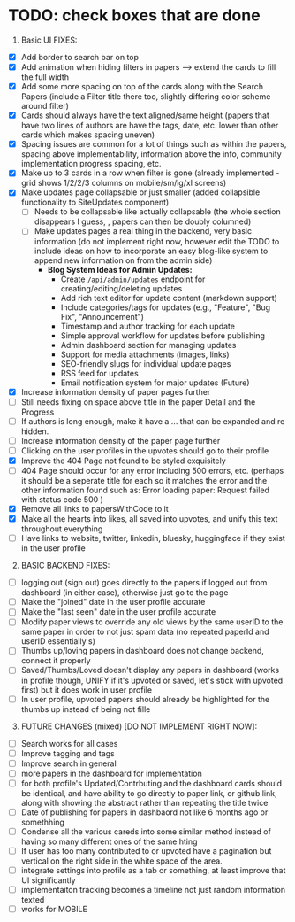 


# TODO: check boxes that are done

1. Basic UI FIXES:
* [X] Add border to search bar on top 
* [X] Add animation when hiding filters in papers --> extend the cards to fill the full width 
* [X] Add some more spacing on top of the cards along with the Search Papers (include a Filter title there too, slightly differing color scheme around filter) 
* [X] Cards should always have the text aligned/same height (papers that have two lines of authors are have the tags, date, etc. lower than other cards which makes spacing uneven)
* [X] Spacing issues are common for a lot of things such as within the papers, spacing above implementability, information above the info, community implementation progress spacing, etc.
* [X] Make up to 3 cards in a row when filter is gone (already implemented - grid shows 1/2/2/3 columns on mobile/sm/lg/xl screens)
* [X] Make updates page collapsable or just smaller (added collapsible functionality to SiteUpdates component)
    * [ ] Needs to be collapsable like actually collapsable (the whole section disappears I guess, , papers can then be doubly columned)
    * [ ] Make updates pages a real thing in the backend, very basic information (do not implement right now, however edit the TODO to include ideas on how to incorporate an easy blog-like system to append new information on from the admin side)
        * **Blog System Ideas for Admin Updates:**
          - Create `/api/admin/updates` endpoint for creating/editing/deleting updates
          - Add rich text editor for update content (markdown support)
          - Include categories/tags for updates (e.g., "Feature", "Bug Fix", "Announcement")
          - Timestamp and author tracking for each update
          - Simple approval workflow for updates before publishing
          - Admin dashboard section for managing updates
          - Support for media attachments (images, links)
          - SEO-friendly slugs for individual update pages
          - RSS feed for updates
          - Email notification system for major updates (Future)
* [X] Increase information density of paper pages further
* [ ] Still needs fixing on space above title in the paper Detail and the Progress
* [ ] If authors is long enough, make it have a ... that can be expanded and re hidden. 
* [ ] Increase information density of the paper page further
* [ ] Clicking on the user profiles in the upvotes should go to their profile
* [X] Improve the 404 Page not found to be styled exquisitely
* [ ] 404 Page should occur for any error including 500 errors, etc. (perhaps it should be a seperate title for each so it matches the error and the other information found such as: Error loading paper: Request failed with status code 500 )
* [X] Remove all links to papersWithCode to it
* [X] Make all the hearts into likes, all saved into upvotes, and unify this text throughout everything
* [ ] Have links to website, twitter, linkedin, bluesky, huggingface if they exist in the user profile

2. BASIC BACKEND FIXES:
* [ ] logging out (sign out) goes directly to the papers if logged out from dashboard (in either case), otherwise just go to the page
* [ ] Make the "joined" date in the user profile accurate
* [ ] Make the "last seen" date in the user profile accurate
* [ ] Modify paper views to override any old views by the same userID to the same paper in order to not just spam data (no repeated paperId and userID essentially s)
* [ ] Thumbs up/loving papers in dashboard does not change backend, connect it properly
* [ ] Saved/Thumbs/Loved doesn't display any papers in dashboard (works in profile though, UNIFY if it's upvoted or saved, let's stick with upvoted first) but it does work in user profile
* [ ] In user profile, upvoted papers should already be highlighted for the thumbs up instead of being not fille
3. FUTURE CHANGES (mixed) [DO NOT IMPLEMENT RIGHT NOW]:
 * [ ] Search works for all cases
 * [ ] Improve tagging and tags
 * [ ] Improve search in general 
 * [ ] more papers in the dashboard for implementation 
 * [ ] for both profile's Updated/Contrbuting and the dashboard cards should be identical, and have ability to go directly to paper link, or github link, along with showing the abstract rather than repeating the title twice
* [ ] Date of publishing for papers in dashbaord not like 6 months ago or somethhing
* [ ] Condense all the various careds into some similar method instead of having so many different ones of the same hting
* [ ] If user has too many contributed to or upvoted have a pagination but vertical on the right side in the white space of the area.
* [ ] integrate settings into profile as a tab or something, at least improve that UI significantly
* [ ] implementaiton tracking becomes a timeline not just random information texted 
* [ ] works for MOBILE